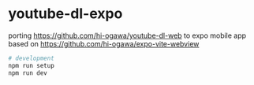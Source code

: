 # youtube-dl-expo

porting https://github.com/hi-ogawa/youtube-dl-web to expo mobile app based on https://github.com/hi-ogawa/expo-vite-webview

```sh
# development
npm run setup
npm run dev
```
